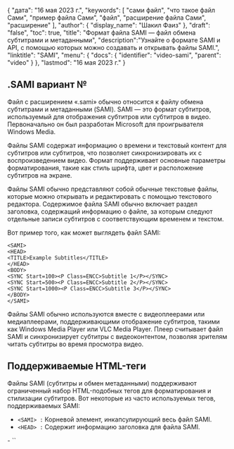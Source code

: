 {
"дата": "16 мая 2023 г.",
  "keywords": [
"сами файл",
"что такое файл Сами",
"пример файла Сами",
"файл",
"расширение файла Сами",
"расширение"
],
  "author": {
"display_name": "Шакил Фаиз"
},
"draft": "false",
"toc": true,
"title": "Формат файла SAMI — файл обмена субтитрами и метаданными",
  "description":"Узнайте о формате SAMI и API, с помощью которых можно создавать и открывать файлы SAMI.",
"linktitle": "SAMI",
  "menu": {
    "docs": {
      "identifier": "video-sami",
"parent": "video"
}
},
"lastmod": "16 мая 2023 г."
}

## .SAMI вариант №

Файл с расширением «.sami» обычно относится к файлу обмена субтитрами и метаданными (SAMI). SAMI — это формат субтитров, используемый для отображения субтитров или субтитров в видео. Первоначально он был разработан Microsoft для проигрывателя Windows Media.

Файлы SAMI содержат информацию о времени и текстовый контент для субтитров или субтитров, что позволяет синхронизировать их с воспроизведением видео. Формат поддерживает основные параметры форматирования, такие как стиль шрифта, цвет и расположение субтитров на экране.

Файлы SAMI обычно представляют собой обычные текстовые файлы, которые можно открывать и редактировать с помощью текстового редактора. Содержимое файла SAMI обычно включает раздел заголовка, содержащий информацию о файле, за которым следуют отдельные записи субтитров с соответствующим временем и текстом.

Вот пример того, как может выглядеть файл SAMI:

```
<SAMI>
<HEAD>
<TITLE>Example Subtitles</TITLE>
</HEAD>
<BODY>
<SYNC Start=100><P Class=ENCC>Subtitle 1</P></SYNC>
<SYNC Start=500><P Class=ENCC>Subtitle 2</P></SYNC>
<SYNC Start=1000><P Class=ENCC>Subtitle 3</P></SYNC>
</BODY>
</SAMI>
```

Файлы SAMI обычно используются вместе с видеоплеерами или медиаплеерами, поддерживающими отображение субтитров, такими как Windows Media Player или VLC Media Player. Плеер считывает файл SAMI и синхронизирует субтитры с видеоконтентом, позволяя зрителям читать субтитры во время просмотра видео.

## Поддерживаемые HTML-теги

Файлы SAMI (субтитры и обмен метаданными) поддерживают ограниченный набор HTML-подобных тегов для форматирования и стилизации субтитров. Вот некоторые из часто используемых тегов, поддерживаемых SAMI:

- ``<SAMI> :`` Корневой элемент, инкапсулирующий весь файл SAMI.
- ``<HEAD> :`` Содержит информацию заголовка для файла SAMI.
<html>- ``<TITLE> :`` Указывает заголовок файла SAMI. </html>
- ``<BODY> :`` Содержит записи субтитров и информацию о их времени.
- ``<SYNC> :`` Представляет точку синхронизации для записи субтитров. Он определяет время, в которое субтитры должны отображаться.
- ``<P> :`` Содержит фактическое текстовое содержимое субтитров. Обычно он используется внутри<SYNC> блокировать.
<html>- `` <FONT>:`` Определяет свойства шрифта для вложенного текста. Такие атрибуты, как «Цвет», «Начертание», «Размер» и «Стиль», можно использовать для изменения внешнего вида шрифта.</font>
- ``<BR> :`` Вставляет разрыв строки в субтитр.
<html>- `` <B>:`` Выделяет вложенный текст жирным шрифтом.</b>
<html>- `` <I>:`` Выделяет вложенный текст курсивом.</i>
<html>- `` <U>:`` Делает вложенный текст подчеркнутым.</u>
- ``<C> :`` Определяет положение или выравнивание текста субтитров на экране. Он поддерживает такие атрибуты, как «Центр», «Средний», «Слева», «Справа», «Сверху», «Снизу» и их комбинации.
- ``<LANG> :`` Указывает код языка для текста субтитров. Это помогает определить язык субтитров.

Это некоторые из основных тегов, поддерживаемых файлами SAMI. Важно отметить, что SAMI не поддерживает весь спектр тегов и атрибутов HTML. Поддерживаемые теги в первую очередь ориентированы на стилизацию и расположение субтитров, а не на обеспечение обширного структурирования документа или его интерактивности.

## Рекомендации
* [САМИ](https://en.wikipedia.org/wiki/SAMI)

